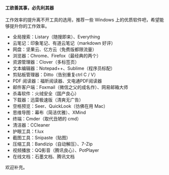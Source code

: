 #### 工欲善其事，必先利其器

工作效率的提升离不开工具的选用，推荐一些 Windows 上的优质软件吧，希望能够提升你的工作效率。

- 全局搜索：Listary（随搜即来）、Everything
- 云笔记：印象笔记、有道云笔记（markdown 好评）
- 网盘：坚果云、亿方云（免费版都限流量）
- 浏览器：Chrome、Firefox（最经典的两个）
- 资源管理器：Clover（多标签页）
- 文本编辑器：Notepad++、Sublime（程序员标配）
- 剪贴板管理器：Ditto（告别重复ctrl C / V）
- PDF 阅读器：福昕阅读器、文电通PDF阅读器
- 邮件客户端：Foxmail（微信之父的成名作）、网易邮箱大师
- 杀毒软件：火绒安全（国产良心）
- 下载器：迅雷极速版（清爽无广告）
- 空格预览：Seer、QuickLook（彷佛在用 Mac）
- 思维导图：幕布（简洁优雅）、XMind
- 终端：Cmder（取代丑陋的 cmd）
- 清洁器：CCleaner
- 护眼工具：f.lux
- 截图工具：Snipaste（贴图）
- 压缩工具：Bandizip（自动解压）、7-Zip
- 视频播放：QQ影音（腾讯良心）、PotPlayer
- 在线文档：石墨文档、腾讯文档

欢迎补充。